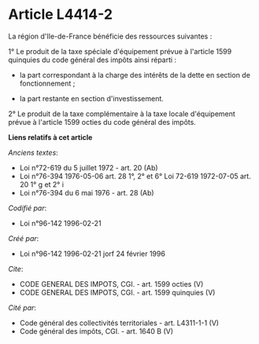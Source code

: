 # Article L4414-2

La région d'Ile-de-France bénéficie des ressources suivantes : 

1° Le produit de la taxe spéciale d'équipement prévue à l'article 1599 quinquies du code général des impôts ainsi réparti :

- la part correspondant à la charge des intérêts de la dette en section de fonctionnement ;

- la part restante en section d'investissement. 

2° Le produit de la taxe complémentaire à la taxe locale d'équipement prévue à l'article 1599 octies du code général des
impôts.

**Liens relatifs à cet article**

_Anciens textes_:

  - Loi n°72-619 du 5 juillet 1972 - art. 20 (Ab)
  - Loi n°76-394 1976-05-06 art. 28 1°, 2° et 6° Loi 72-619 1972-07-05 art. 20 1° g et 2° i
  - Loi n°76-394 du 6 mai 1976 - art. 28 (Ab)

_Codifié par_:

  - Loi n°96-142 1996-02-21

_Créé par_:

  - Loi n°96-142 1996-02-21 jorf 24 février 1996

_Cite_:

  - CODE GENERAL DES IMPOTS, CGI. - art. 1599 octies (V)
  - CODE GENERAL DES IMPOTS, CGI. - art. 1599 quinquies (V)

_Cité par_:

  - Code général des collectivités territoriales - art. L4311-1-1 (V)
  - Code général des impôts, CGI. - art. 1640 B (V)
